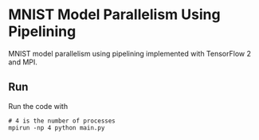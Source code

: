 # MNIST Model Parallelism Using Pipelining

MNIST model parallelism using pipelining implemented with TensorFlow 2 and MPI.

## Run

Run the code with

```
# 4 is the number of processes
mpirun -np 4 python main.py
```
